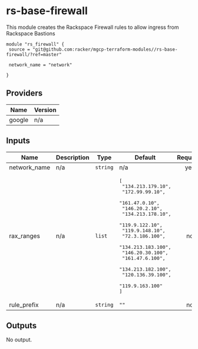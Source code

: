 # rs-base-firewall

This module creates the Rackspace Firewall rules to allow ingress from Rackspace Bastions

```
module "rs_firewall" {
 source = "git@github.com:racker/mgcp-terraform-modules//rs-base-firewall/?ref=master"

 network_name = "network"

}
```

## Providers

| Name | Version |
|------|---------|
| google | n/a |

## Inputs

| Name | Description | Type | Default | Required |
|------|-------------|------|---------|:-----:|
| network\_name | n/a | `string` | n/a | yes |
| rax\_ranges | n/a | `list` | <pre>[<br>  "134.213.179.10",<br>  "172.99.99.10",<br>  "161.47.0.10",<br>  "146.20.2.10",<br>  "134.213.178.10",<br>  "119.9.122.10",<br>  "119.9.148.10",<br>  "72.3.186.100",<br>  "134.213.183.100",<br>  "146.20.30.100",<br>  "161.47.6.100",<br>  "134.213.182.100",<br>  "120.136.39.100",<br>  "119.9.163.100"<br>]<br></pre> | no |
| rule\_prefix | n/a | `string` | `""` | no |

## Outputs

No output.
